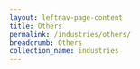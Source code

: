 ```yaml
---
layout: leftnav-page-content
title: Others
permalink: /industries/others/
breadcrumb: Others
collection_name: industries
---
```

